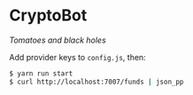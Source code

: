 # CryptoBot
*Tomatoes and black holes*

Add provider keys to `config.js`, then:
```sh
$ yarn run start
$ curl http://localhost:7007/funds | json_pp
```
